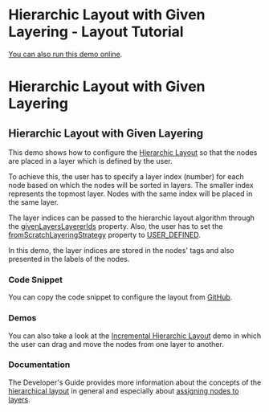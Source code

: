 <!--
 //////////////////////////////////////////////////////////////////////////////
 // @license
 // This file is part of yFiles for HTML 2.5.0.3.
 // Use is subject to license terms.
 //
 // Copyright (c) 2000-2023 by yWorks GmbH, Vor dem Kreuzberg 28,
 // 72070 Tuebingen, Germany. All rights reserved.
 //
 //////////////////////////////////////////////////////////////////////////////
-->
# Hierarchic Layout with Given Layering - Layout Tutorial

[You can also run this demo online](https://live.yworks.com/demos/04-tutorial-layout-features/hierarchic-given-layering/index.html).

# Hierarchic Layout with Given Layering

## Hierarchic Layout with Given Layering

This demo shows how to configure the [Hierarchic Layout](https://docs.yworks.com/yfileshtml/#/api/HierarchicLayout) so that the nodes are placed in a layer which is defined by the user.

To achieve this, the user has to specify a layer index (number) for each node based on which the nodes will be sorted in layers. The smaller index represents the topmost layer. Nodes with the same index will be placed in the same layer.

The layer indices can be passed to the hierarchic layout algorithm through the [givenLayersLayererIds](https://docs.yworks.com/yfileshtml/#/api/HierarchicLayoutData#givenLayersLayererIds) property. Also, the user has to set the [fromScratchLayeringStrategy](https://docs.yworks.com/yfileshtml/#/api/HierarchicLayout#fromScratchLayeringStrategy) property to [USER_DEFINED](https://docs.yworks.com/yfileshtml/#/api/HierarchicLayoutLayeringStrategy#USER_DEFINED).

In this demo, the layer indices are stored in the nodes' tags and also presented in the labels of the nodes.

### Code Snippet

You can copy the code snippet to configure the layout from [GitHub](https://github.com/yWorks/yfiles-for-html-demos/blob/master/demos/04-tutorial-layout-features/hierarchic-given-layering/HierarchicGivenLayering.ts).

### Demos

You can also take a look at the [Incremental Hierarchic Layout](../../layout/incrementalhierarchic/index.html) demo in which the user can drag and move the nodes from one layer to another.

### Documentation

The Developer's Guide provides more information about the concepts of the [hierarchical layout](https://docs.yworks.com/yfileshtml/#/dguide/hierarchical_layout) in general and especially about [assigning nodes to layers](https://docs.yworks.com/yfileshtml/#/dguide/hierarchical_layout-layer_assignment).

